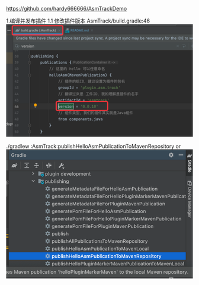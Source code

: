 https://github.com/hardy666666/AsmTrackDemo

1.编译并发布插件
1.1 修改插件版本
AsmTrack/build.gradle:46
![img_1.png](readme_imgs/img_1.png)



./gradlew :AsmTrack:publishHelloAsmPublicationToMavenRepository
or
![img.png](readme_imgs/img.png)